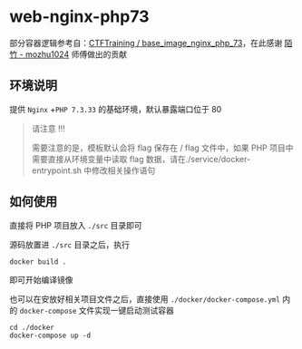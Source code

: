 # web-nginx-php73

部分容器逻辑参考自：[CTFTraining / base_image_nginx_php_73](https://github.com/CTFTraining/base_image_nginx_php_73)，在此感谢 [陌竹 - mozhu1024](https://github.com/mozhu1024) 师傅做出的贡献

## 环境说明

提供 `Nginx` +`PHP 7.3.33` 的基础环境，默认暴露端口位于 80

> 请注意 !!!
>
> 需要注意的是，模板默认会将 flag 保存在 / flag 文件中，如果 PHP 项目中需要直接从环境变量中读取 flag 数据，请在./service/docker-entrypoint.sh 中修改相关操作语句

## 如何使用

直接将 PHP 项目放入 `./src` 目录即可

源码放置进 `./src` 目录之后，执行

```shell
docker build .
```

即可开始编译镜像

也可以在安放好相关项目文件之后，直接使用 `./docker/docker-compose.yml` 内的 `docker-compose` 文件实现一键启动测试容器

```shell
cd ./docker
docker-compose up -d
```

